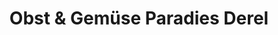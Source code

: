 ---
title: "Obst & Gemüse Paradies Derel"
url: /ostfildern/obst-und-gemuese-paradies-derel/
shop: Gemüse & Obst
---